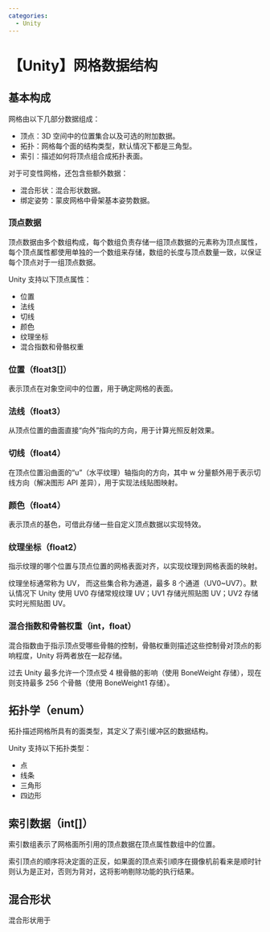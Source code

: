 ```yaml
---
categories:
  - Unity
---
```

# 【Unity】网格数据结构

## 基本构成

网格由以下几部分数据组成：

- 顶点：3D 空间中的位置集合以及可选的附加数据。
- 拓扑：网格每个面的结构类型，默认情况下都是三角型。
- 索引：描述如何将顶点组合成拓扑表面。

对于可变性网格，还包含些额外数据：

- 混合形状：混合形状数据。
- 绑定姿势：蒙皮网格中骨架基本姿势数据。

### 顶点数据

顶点数据由多个数组构成，每个数组负责存储一组顶点数据的元素称为顶点属性，每个顶点属性都使用单独的一个数组来存储，数组的长度与顶点数量一致，以保证每个顶点对于一组顶点数据。

Unity 支持以下顶点属性：

- 位置
- 法线
- 切线
- 颜色
- 纹理坐标
- 混合指数和骨骼权重

### 位置（float3[]）

表示顶点在对象空间中的位置，用于确定网格的表面。

### 法线（float3）

从顶点位置的曲面直接“向外”指向的方向，用于计算光照反射效果。

### 切线（float4）

在顶点位置沿曲面的“u”（水平纹理）轴指向的方向，其中 w 分量额外用于表示切线方向（解决图形 API 差异），用于实现法线贴图映射。

### 颜色（float4）

表示顶点的基色，可借此存储一些自定义顶点数据以实现特效。

### 纹理坐标（float2）

指示纹理的哪个位置与顶点位置的网格表面对齐，以实现纹理到网格表面的映射。

纹理坐标通常称为 UV， 而这些集合称为通道，最多 8 个通道（UV0~UV7）。默认情况下 Unity 使用 UV0 存储常规纹理 UV；UV1 存储光照贴图 UV；UV2 存储实时光照贴图 UV。

### 混合指数和骨骼权重（int，float）

混合指数由于指示顶点受哪些骨骼的控制，骨骼权重则描述这些控制骨对顶点的影响程度，Unity 将两者放在一起存储。

过去 Unity 最多允许一个顶点受 4 根骨骼的影响（使用 BoneWeight 存储），现在则支持最多 256 个骨骼（使用 BoneWeight1 存储）。

## 拓扑学（enum）

拓扑描述网格所具有的面类型，其定义了索引缓冲区的数据结构。

Unity 支持以下拓扑类型：

- 点
- 线条
- 三角形
- 四边形

## 索引数据（int[]）

索引数组表示了网格面所引用的顶点数据在顶点属性数组中的位置。

索引顶点的顺序将决定面的正反，如果面的顶点索引顺序在摄像机前看来是顺时针则认为是正对，否则为背对，这将影响剔除功能的执行结果。

## 混合形状

混合形状用于
